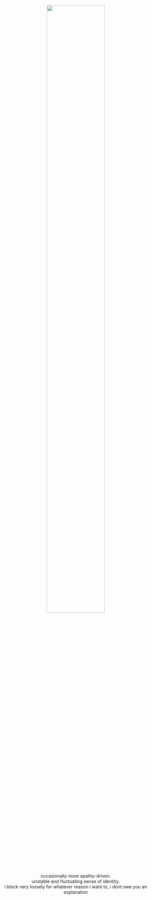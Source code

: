 
<p align="center">
<img style="width: 60%; height: 70%" src="https://file.garden/ZwwJTXO4W1VL_e-Z/fallout"> <br>
  occasionally more apathy-driven.<br>unstable and fluctuating sense of identity.<br>i block very loosely for whatever reason i want to, i dont owe you an explanation
  
<p align="center">
